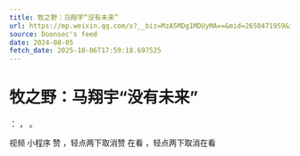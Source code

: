 ```yaml
---
title: 牧之野：马翔宇“没有未来”
url: https://mp.weixin.qq.com/s?__biz=MzA5MDg1MDUyMA==&mid=2650471959&idx=2&sn=30f1d0185771d440a8ee08d196e4c907
source: Doonsec's feed
date: 2024-08-05
fetch_date: 2025-10-06T17:59:18.697525
---
```


# 牧之野：马翔宇“没有未来”

：
，
。

视频
小程序
赞
，轻点两下取消赞
在看
，轻点两下取消在看